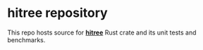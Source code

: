 # hitree repository

This repo hosts source for [**hitree**](https://crates.io/crates/hitree) Rust crate and its unit tests and benchmarks.
